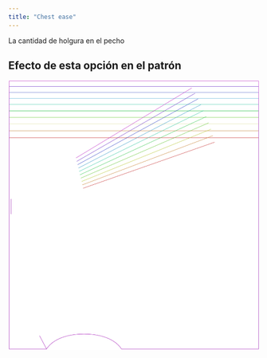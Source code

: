 ```yaml
---
title: "Chest ease"
---
```


La cantidad de holgura en el pecho

## Efecto de esta opción en el patrón

![Esta imagen muestra el efecto de esta opción superponiendo varias variantes que tienen un valor diferente para esta opción](tamiko_chestease_sample.svg "Efecto de esta opción en el patrón")
